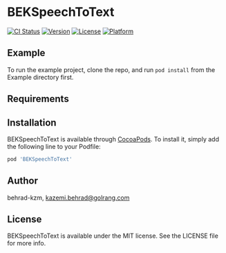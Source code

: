 # BEKSpeechToText

[![CI Status](https://img.shields.io/travis/behrad-kzm/BEKSpeechToText.svg?style=flat)](https://travis-ci.org/behrad-kzm/BEKSpeechToText)
[![Version](https://img.shields.io/cocoapods/v/BEKSpeechToText.svg?style=flat)](https://cocoapods.org/pods/BEKSpeechToText)
[![License](https://img.shields.io/cocoapods/l/BEKSpeechToText.svg?style=flat)](https://cocoapods.org/pods/BEKSpeechToText)
[![Platform](https://img.shields.io/cocoapods/p/BEKSpeechToText.svg?style=flat)](https://cocoapods.org/pods/BEKSpeechToText)

## Example

To run the example project, clone the repo, and run `pod install` from the Example directory first.

## Requirements

## Installation

BEKSpeechToText is available through [CocoaPods](https://cocoapods.org). To install
it, simply add the following line to your Podfile:

```ruby
pod 'BEKSpeechToText'
```

## Author

behrad-kzm, kazemi.behrad@golrang.com

## License

BEKSpeechToText is available under the MIT license. See the LICENSE file for more info.
